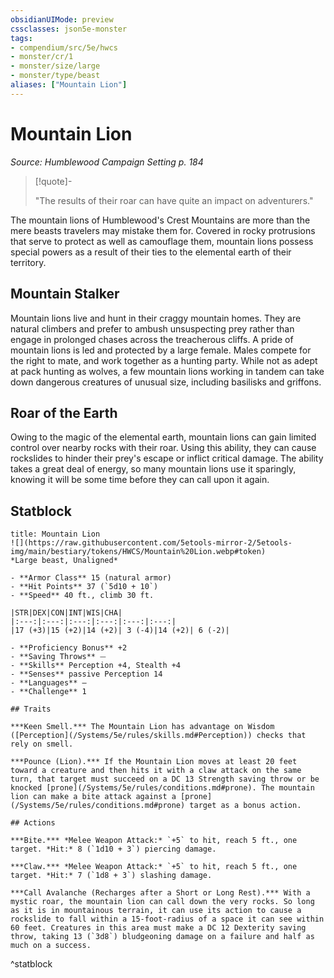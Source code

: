 ```yaml
---
obsidianUIMode: preview
cssclasses: json5e-monster
tags:
- compendium/src/5e/hwcs
- monster/cr/1
- monster/size/large
- monster/type/beast
aliases: ["Mountain Lion"]
---
```

# Mountain Lion
*Source: Humblewood Campaign Setting p. 184*  

> [!quote]-  
> 
> "The results of their roar can have quite an impact on adventurers."

The mountain lions of Humblewood's Crest Mountains are more than the mere beasts travelers may mistake them for. Covered in rocky protrusions that serve to protect as well as camouflage them, mountain lions possess special powers as a result of their ties to the elemental earth of their territory.

## Mountain Stalker

Mountain lions live and hunt in their craggy mountain homes. They are natural climbers and prefer to ambush unsuspecting prey rather than engage in prolonged chases across the treacherous cliffs. A pride of mountain lions is led and protected by a large female. Males compete for the right to mate, and work together as a hunting party. While not as adept at pack hunting as wolves, a few mountain lions working in tandem can take down dangerous creatures of unusual size, including basilisks and griffons.

## Roar of the Earth

Owing to the magic of the elemental earth, mountain lions can gain limited control over nearby rocks with their roar. Using this ability, they can cause rockslides to hinder their prey's escape or inflict critical damage. The ability takes a great deal of energy, so many mountain lions use it sparingly, knowing it will be some time before they can call upon it again. 

## Statblock

```ad-statblock
title: Mountain Lion
![](https://raw.githubusercontent.com/5etools-mirror-2/5etools-img/main/bestiary/tokens/HWCS/Mountain%20Lion.webp#token)
*Large beast, Unaligned*

- **Armor Class** 15 (natural armor)
- **Hit Points** 37 (`5d10 + 10`)
- **Speed** 40 ft., climb 30 ft.

|STR|DEX|CON|INT|WIS|CHA|
|:---:|:---:|:---:|:---:|:---:|:---:|
|17 (+3)|15 (+2)|14 (+2)| 3 (-4)|14 (+2)| 6 (-2)|

- **Proficiency Bonus** +2
- **Saving Throws** ⏤
- **Skills** Perception +4, Stealth +4
- **Senses** passive Perception 14
- **Languages** —
- **Challenge** 1

## Traits

***Keen Smell.*** The Mountain Lion has advantage on Wisdom ([Perception](/Systems/5e/rules/skills.md#Perception)) checks that rely on smell.

***Pounce (Lion).*** If the Mountain Lion moves at least 20 feet toward a creature and then hits it with a claw attack on the same turn, that target must succeed on a DC 13 Strength saving throw or be knocked [prone](/Systems/5e/rules/conditions.md#prone). The mountain lion can make a bite attack against a [prone](/Systems/5e/rules/conditions.md#prone) target as a bonus action.

## Actions

***Bite.*** *Melee Weapon Attack:* `+5` to hit, reach 5 ft., one target. *Hit:* 8 (`1d10 + 3`) piercing damage.

***Claw.*** *Melee Weapon Attack:* `+5` to hit, reach 5 ft., one target. *Hit:* 7 (`1d8 + 3`) slashing damage.

***Call Avalanche (Recharges after a Short or Long Rest).*** With a mystic roar, the mountain lion can call down the very rocks. So long as it is in mountainous terrain, it can use its action to cause a rockslide to fall within a 15-foot-radius of a space it can see within 60 feet. Creatures in this area must make a DC 12 Dexterity saving throw, taking 13 (`3d8`) bludgeoning damage on a failure and half as much on a success.
```
^statblock